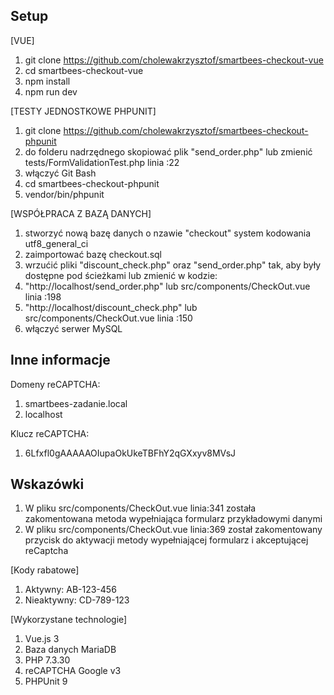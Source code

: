 ## Setup


[VUE]
1. git clone https://github.com/cholewakrzysztof/smartbees-checkout-vue
2. cd smartbees-checkout-vue
3. npm install 
4. npm run dev

[TESTY JEDNOSTKOWE PHPUNIT]
1. git clone https://github.com/cholewakrzysztof/smartbees-checkout-phpunit
2. do folderu nadrzędnego skopiować plik "send_order.php" lub zmienić tests/FormValidationTest.php linia :22
3. włączyć Git Bash
4. cd smartbees-checkout-phpunit
5. vendor/bin/phpunit

[WSPÓŁPRACA Z BAZĄ DANYCH]
1. stworzyć nową bazę danych o nzawie "checkout" system kodowania utf8_general_ci
1. zaimportować bazę checkout.sql
2. wrzućić pliki "discount_check.php" oraz "send_order.php" tak, aby były dostępne pod ścieżkami lub zmienić w kodzie:
3. "http://localhost/send_order.php" lub src/components/CheckOut.vue linia :198
5. "http://localhost/discount_check.php"  lub src/components/CheckOut.vue linia :150
6. włączyć serwer MySQL

## Inne informacje
Domeny reCAPTCHA:
1. smartbees-zadanie.local
2. localhost

Klucz reCAPTCHA:
1. 6Lfxfl0gAAAAAOIupaOkUkeTBFhY2qGXxyv8MVsJ

## Wskazówki
1. W pliku src/components/CheckOut.vue linia:341 została zakomentowana metoda wypełniająca formularz przykładowymi danymi
2. W pliku src/components/CheckOut.vue linia:369 został zakomentowany przycisk do aktywacji metody wypełniającej formularz i akceptującej reCaptcha

[Kody rabatowe] 
 1. Aktywny: AB-123-456
 2. Nieaktywny: CD-789-123
 
[Wykorzystane technologie]

1. Vue.js 3
2. Baza danych MariaDB
3. PHP 7.3.30
4. reCAPTCHA Google v3
5. PHPUnit 9
